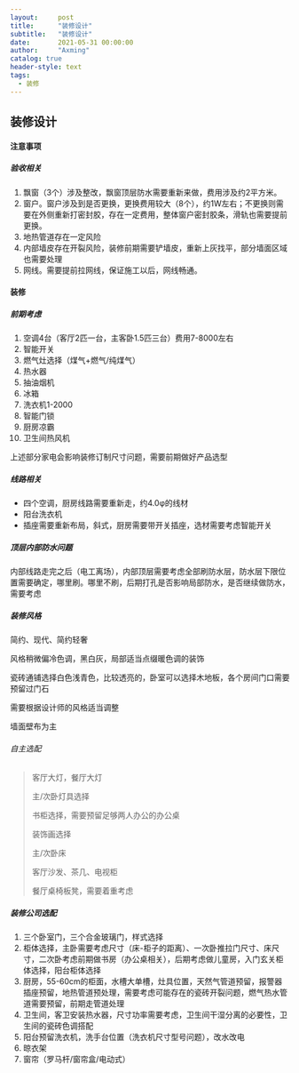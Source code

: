 ```yaml
---
layout:     post
title:      "装修设计"
subtitle:   "装修设计"
date:       2021-05-31 00:00:00
author:     "Axming"
catalog: true
header-style: text
tags:
  - 装修
---
```


## 装修设计

#### 注意事项

##### 验收相关

1. 飘窗（3个）涉及整改，飘窗顶层防水需要重新来做，费用涉及约2平方米。
2. 窗户。窗户涉及到是否更换，更换费用较大（8个），约1W左右；不更换则需要在外侧重新打密封胶，存在一定费用，整体窗户密封胶条，滑轨也需要提前更换。
3. 地热管道存在一定风险
4. 内部墙皮存在开裂风险，装修前期需要铲墙皮，重新上灰找平，部分墙面区域也需要处理
5. 网线。需要提前拉网线，保证施工以后，网线畅通。

#### 装修

##### 前期考虑

1. 空调4台（客厅2匹一台，主客卧1.5匹三台）费用7-8000左右
2. 智能开关
3. 燃气灶选择（煤气+燃气/纯煤气）
4. 热水器
5. 抽油烟机
6. 冰箱
7. 洗衣机1-2000
8. 智能门锁
9. 厨房凉霸
10. 卫生间热风机

上述部分家电会影响装修订制尺寸问题，需要前期做好产品选型

##### 线路相关

- 四个空调，厨房线路需要重新走，约4.0φ的线材
- 阳台洗衣机
- 插座需要重新布局，斜式，厨房需要带开关插座，选材需要考虑智能开关

##### 顶层内部防水问题

内部线路走完之后（电工离场），内部顶层需要考虑全部刷防水层，防水层下限位置需要确定，哪里刷。哪里不刷，后期打孔是否影响局部防水，是否继续做防水，需要考虑

##### 装修风格

简约、现代、简约轻奢

风格稍微偏冷色调，黑白灰，局部适当点缀暖色调的装饰

瓷砖通铺选择白色浅青色，比较透亮的，卧室可以选择木地板，各个房间门口需要预留过门石

需要根据设计师的风格适当调整

墙面壁布为主

###### 自主选配

> 客厅大灯，餐厅大灯
>
> 主/次卧灯具选择
>
> 书柜选择，需要预留足够两人办公的办公桌
>
> 装饰画选择
>
> 主/次卧床
>
> 客厅沙发、茶几、电视柜
>
> 餐厅桌椅板凳，需要着重考虑

##### 装修公司选配

1. 三个卧室门，三个合金玻璃门，样式选择
2. 柜体选择，主卧需要考虑尺寸（床-柜子的距离）、一次卧推拉门尺寸、床尺寸，二次卧考虑前期做书房（办公桌相关），后期考虑做儿童房，入门玄关柜体选择，阳台柜体选择
3. 厨房，55-60cm的柜面，水槽大单槽，灶具位置，天然气管道预留，报警器插座预留，地热管道预处理，需要考虑可能存在的瓷砖开裂问题，燃气热水管道需要预留，前期走管道处理
4. 卫生间，客卫安装热水器，尺寸功率需要考虑，卫生间干湿分离的必要性，卫生间的瓷砖色调搭配
5. 阳台预留洗衣机，洗手台位置（洗衣机尺寸型号问题），改水改电
6. 晾衣架
7. 窗帘（罗马杆/窗帘盒/电动式）


